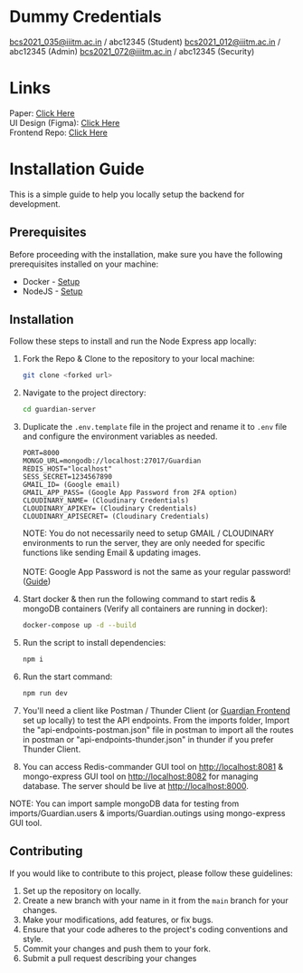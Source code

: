 # Dummy Credentials
bcs2021_035@iiitm.ac.in / abc12345 (Student)
bcs2021_012@iiitm.ac.in / abc12345 (Admin)
bcs2021_072@iiitm.ac.in / abc12345 (Security)

# Links

Paper: [Click Here](https://drive.google.com/file/d/1KRv_YBNtan94x9XF6fUw3y1G5wY68zJP/view?usp=sharing)<br/>
UI Design (Figma): [Click Here](https://www.figma.com/file/k5eDd6Edq2NL3xGf4do5Ki/Guardian?type=design&node-id=0%3A1&t=Js4hdwCZioEZo3dU-1)<br/>
Frontend Repo: [Click Here](https://github.com/ishtails/guardian-client)<br/>

# Installation Guide

This is a simple guide to help you locally setup the backend for development.

## Prerequisites

Before proceeding with the installation, make sure you have the following prerequisites installed on your machine:

- Docker - [Setup](https://docs.docker.com/engine/install/)
- NodeJS - [Setup](https://nodejs.org/en/download)

## Installation

Follow these steps to install and run the Node Express app locally:

1. Fork the Repo & Clone to the repository to your local machine:

   ```bash
   git clone <forked url>
   ```

2. Navigate to the project directory:

   ```bash
   cd guardian-server
   ```

3. Duplicate the `.env.template` file in the project and rename it to `.env` file and configure the environment variables as needed. 

   ```
   PORT=8000
   MONGO_URL=mongodb://localhost:27017/Guardian
   REDIS_HOST="localhost"
   SESS_SECRET=1234567890
   GMAIL_ID= (Google email)
   GMAIL_APP_PASS= (Google App Password from 2FA option)
   CLOUDINARY_NAME= (Cloudinary Credentials)
   CLOUDINARY_APIKEY= (Cloudinary Credentials)
   CLOUDINARY_APISECRET= (Cloudinary Credentials)
   ```

   NOTE: You do not necessarily need to setup GMAIL / CLOUDINARY environments to run the server, they are only needed for specific functions like sending Email & updating images. <br/><br/>
   NOTE: Google App Password is not the same as your regular password! ([Guide](https://support.google.com/accounts/answer/185833?hl=en))

5. Start docker & then run the following command to start redis & mongoDB containers (Verify all containers are running in docker):

   ```bash
   docker-compose up -d --build
   ```
6. Run the script to install dependencies:

   ```bash
   npm i
   ```
7. Run the start command:

   ```bash
   npm run dev
   ```

7. You'll need a client like Postman / Thunder Client (or [Guardian Frontend](https://github.com/ishtails/guardian-client) set up locally) to test the API endpoints. From the imports folder, Import the "api-endpoints-postman.json" file in postman to import all the routes in postman or "api-endpoints-thunder.json" in thunder if you prefer Thunder Client.

8. You can access Redis-commander GUI tool on [http://localhost:8081](http://localhost:8081) & mongo-express GUI tool on [http://localhost:8082](http://localhost:8082) for managing database. The server should be live at [http://localhost:8000](http://localhost:8000).

NOTE: You can import sample mongoDB data for testing from imports/Guardian.users & imports/Guardian.outings using mongo-express GUI tool.

## Contributing

If you would like to contribute to this project, please follow these guidelines:

1. Set up the repository on locally.
2. Create a new branch with your name in it from the `main` branch for your changes.
3. Make your modifications, add features, or fix bugs.
4. Ensure that your code adheres to the project's coding conventions and style.
5. Commit your changes and push them to your fork.
6. Submit a pull request describing your changes
